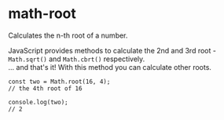 # math-root
Calculates the n-th root of a number.

JavaScript provides methods to calculate the 2nd and 3rd root - `Math.sqrt()` and `Math.cbrt()` respectively.  
... and that's it! With this method you can calculate other roots.

```
const two = Math.root(16, 4);
// the 4th root of 16

console.log(two);
// 2
```

